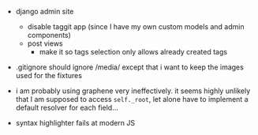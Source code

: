 - django admin site
    - disable taggit app (since I have my own custom models and admin components)
    - post views
        - make it so tags selection only allows already created tags

- .gitignore should ignore /media/ except that i want to keep the images used for the fixtures
- i am probably using graphene very ineffectively.  it seems highly unlikely that I am supposed to access `self._root`, let alone have to implement a default resolver for each field...
- syntax highlighter fails at modern JS
